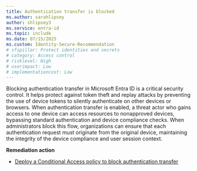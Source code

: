 ```yaml
---
title: Authentication transfer is blocked 
ms.author: sarahlipsey
author: shlipsey3
ms.service: entra-id
ms.topic: include
ms.date: 07/15/2025
ms.custom: Identity-Secure-Recommendation
# sfipillar: Protect identities and secrets
# category: Access control
# risklevel: High
# userimpact: Low
# implementationcost: Low
---
```

Blocking authentication transfer in Microsoft Entra ID is a critical security control. It helps protect against token theft and replay attacks by preventing the use of device tokens to silently authenticate on other devices or browsers. When authentication transfer is enabled, a threat actor who gains access to one device can access resources to nonapproved devices, bypassing standard authentication and device compliance checks. When administrators block this flow, organizations can ensure that each authentication request must originate from the original device, maintaining the integrity of the device compliance and user session context.

**Remediation action**

- [Deploy a Conditional Access policy to block authentication transfer](../../identity/conditional-access/policy-block-authentication-flows.md#authentication-transfer-policies)
